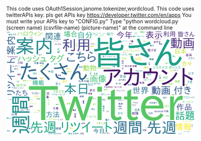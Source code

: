 This code uses OAuth1Session,janome.tokenizer,wordcloud. 
This code uses twitterAPIs key. pls get APIs key https://developer.twitter.com/en/apps 
You must write your APIs key to "CONFIG.py" 
Type "python wordcloud.py (screen name) (csvfile-name) (picture-name)" at the command line 
![picture](https://github.com/taxfree-python/WordCloud-twitter-python/blob/master/pictures/sample-1.png "sample-1")
